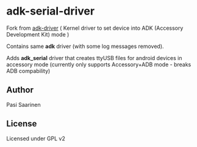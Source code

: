 adk-serial-driver
=======
Fork from [adk-driver](https://github.com/praveendath92/adk-driver/) ( Kernel driver to set device into ADK (Accessory Development Kit) mode )

Contains same **adk** driver (with some log messages removed).

Adds **adk_serial** driver that creates ttyUSB files for android devices in accessory mode (currently only supports Accessory+ADB mode - breaks ADB compability)

Author 
---------------
Pasi Saarinen

License
---------------
Licensed under GPL v2 

